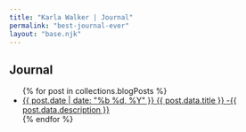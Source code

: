```yaml
---
title: "Karla Walker | Journal"
permalink: "best-journal-ever"
layout: "base.njk"
---
```


<h2>Journal</h2>

<ul class="blog-container">
{% for post in collections.blogPosts %}
<li><a href="{{ post.url }}"><span>{{ post.date | date: "%b %d, %Y" }}</span> {{ post.data.title }} <span> -{{ post.data.description }}</span></a></li>
{% endfor %}
</ul>

